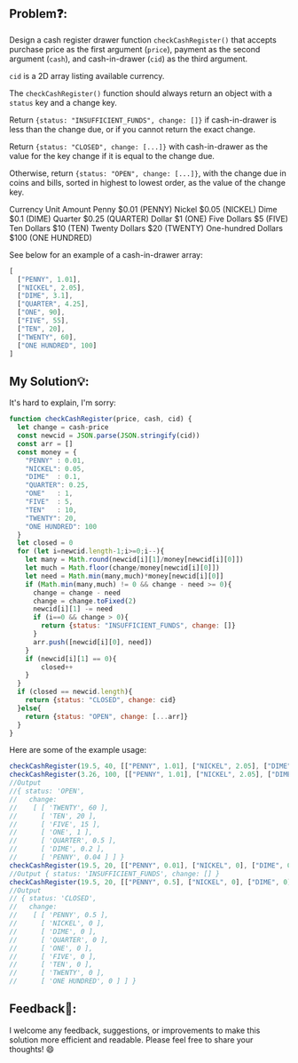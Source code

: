 ## Problem❓:

Design a cash register drawer function `checkCashRegister()` that accepts purchase price as the first argument (`price`), payment as the second argument (`cash`), and cash-in-drawer (`cid`) as the third argument.

`cid` is a 2D array listing available currency.

The `checkCashRegister()` function should always return an object with a `status` key and a change key.

Return `{status: "INSUFFICIENT_FUNDS", change: []}` if cash-in-drawer is less than the change due, or if you cannot return the exact change.

Return `{status: "CLOSED", change: [...]}` with cash-in-drawer as the value for the key change if it is equal to the change due.

Otherwise, return `{status: "OPEN", change: [...]}`, with the change due in coins and bills, sorted in highest to lowest order, as the value of the change key.

Currency Unit	Amount
Penny	$0.01 (PENNY)
Nickel	$0.05 (NICKEL)
Dime	$0.1 (DIME)
Quarter	$0.25 (QUARTER)
Dollar	$1 (ONE)
Five Dollars	$5 (FIVE)
Ten Dollars	$10 (TEN)
Twenty Dollars	$20 (TWENTY)
One-hundred Dollars	$100 (ONE HUNDRED)

See below for an example of a cash-in-drawer array:

```javascript
[
  ["PENNY", 1.01],
  ["NICKEL", 2.05],
  ["DIME", 3.1],
  ["QUARTER", 4.25],
  ["ONE", 90],
  ["FIVE", 55],
  ["TEN", 20],
  ["TWENTY", 60],
  ["ONE HUNDRED", 100]
]
```


## My Solution💡:

It's hard to explain, I'm sorry:
```javascript
function checkCashRegister(price, cash, cid) {
  let change = cash-price
  const newcid = JSON.parse(JSON.stringify(cid))
  const arr = []
  const money = {
    "PENNY" : 0.01,
    "NICKEL": 0.05,
    "DIME"  : 0.1,
    "QUARTER": 0.25,
    "ONE"   : 1,
    "FIVE"  : 5,
    "TEN"   : 10,
    "TWENTY": 20,
    "ONE HUNDRED": 100
  }
  let closed = 0
  for (let i=newcid.length-1;i>=0;i--){
    let many = Math.round(newcid[i][1]/money[newcid[i][0]])
    let much = Math.floor(change/money[newcid[i][0]])
    let need = Math.min(many,much)*money[newcid[i][0]]
    if (Math.min(many,much) != 0 && change - need >= 0){
      change = change - need
      change = change.toFixed(2)
      newcid[i][1] -= need
      if (i==0 && change > 0){
        return {status: "INSUFFICIENT_FUNDS", change: []}
      }
      arr.push([newcid[i][0], need])
    }
    if (newcid[i][1] == 0){
        closed++
    }
  }
  if (closed == newcid.length){
    return {status: "CLOSED", change: cid}
  }else{
    return {status: "OPEN", change: [...arr]}
  }
}
```

Here are some of the example usage:

```javascript
checkCashRegister(19.5, 40, [["PENNY", 1.01], ["NICKEL", 2.05], ["DIME", 3.1], ["QUARTER", 4.25], ["ONE", 90], ["FIVE", 55], ["TEN", 20], ["TWENTY", 60], ["ONE HUNDRED", 100]]);//Output { status: 'OPEN',change: [ [ 'TWENTY', 20 ], [ 'QUARTER', 0.5 ] ] }
checkCashRegister(3.26, 100, [["PENNY", 1.01], ["NICKEL", 2.05], ["DIME", 3.1], ["QUARTER", 4.25], ["ONE", 90], ["FIVE", 55], ["TEN", 20], ["TWENTY", 60], ["ONE HUNDRED", 100]]);
//Output 
//{ status: 'OPEN',
//   change: 
//    [ [ 'TWENTY', 60 ],
//      [ 'TEN', 20 ],
//      [ 'FIVE', 15 ],
//      [ 'ONE', 1 ],
//      [ 'QUARTER', 0.5 ],
//      [ 'DIME', 0.2 ],
//      [ 'PENNY', 0.04 ] ] }
checkCashRegister(19.5, 20, [["PENNY", 0.01], ["NICKEL", 0], ["DIME", 0], ["QUARTER", 0], ["ONE", 0], ["FIVE", 0], ["TEN", 0], ["TWENTY", 0], ["ONE HUNDRED", 0]])
//Output { status: 'INSUFFICIENT_FUNDS', change: [] }
checkCashRegister(19.5, 20, [["PENNY", 0.5], ["NICKEL", 0], ["DIME", 0], ["QUARTER", 0], ["ONE", 0], ["FIVE", 0], ["TEN", 0], ["TWENTY", 0], ["ONE HUNDRED", 0]])
//Output
// { status: 'CLOSED',
//   change: 
//    [ [ 'PENNY', 0.5 ],
//      [ 'NICKEL', 0 ],
//      [ 'DIME', 0 ],
//      [ 'QUARTER', 0 ],
//      [ 'ONE', 0 ],
//      [ 'FIVE', 0 ],
//      [ 'TEN', 0 ],
//      [ 'TWENTY', 0 ],
//      [ 'ONE HUNDRED', 0 ] ] }
```



## Feedback💬:

I welcome any feedback, suggestions, or improvements to make this solution more efficient and readable. Please feel free to share your thoughts! :smile:
